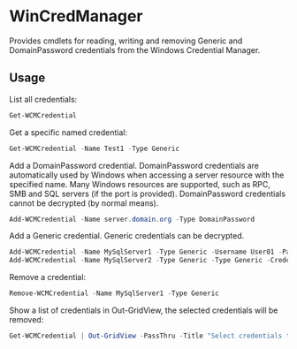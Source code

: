 # WinCredManager

Provides cmdlets for reading, writing and removing Generic and DomainPassword credentials from the Windows Credential Manager.

## Usage

List all credentials:
```powershell
Get-WCMCredential
```

Get a specific named credential:
```powershell
Get-WCMCredential -Name Test1 -Type Generic
```

Add a DomainPassword credential. DomainPassword credentials are automatically used by Windows when accessing a server resource
with the specified name. Many Windows resources are supported, such as RPC, SMB and SQL servers (if the port is provided).
DomainPassword credentials cannot be decrypted (by normal means).
```powershell
Add-WCMCredential -Name server.domain.org -Type DomainPassword
```

Add a Generic credential. Generic credentials can be decrypted.
```powershell
Add-WCMCredential -Name MySqlServer1 -Type Generic -Username User01 -Password SecretPassword
Add-WCMCredential -Name MySqlServer2 -Type Generic -Type Generic -Credential (Get-Credential -Message "Enter MySQL Creds")
```

Remove a credential:
```powershell
Remove-WCMCredential -Name MySqlServer1 -Type Generic
```

Show a list of credentials in Out-GridView, the selected credentials will be removed:
```powershell
Get-WCMCredential | Out-GridView -PassThru -Title "Select credentials to remove" | Remove-WCMCredential
```